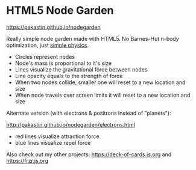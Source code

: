 # HTML5 Node Garden

https://pakastin.github.io/nodegarden

Really simple node garden made with HTML5. No Barnes-Hut n-body optimization, just [simple physics](https://github.com/pakastin/nodegarden/blob/master/scripts/index.js#L127).

- Circles represent nodes
- Node's mass is proportional to it's size
- Lines visualize the gravitational force between nodes
- Line opacity equals to the strength of force
- When two nodes collide, smaller one will reset to a new location and size
- When node travels over screen limits it will reset to a new location and size

Alternate version (with electrons & positrons instead of "planets"):

http://pakastin.github.io/nodegarden/electrons.html

- red lines visualize attraction force
- blue lines visualize repel force

Also check out my other projects: https://deck-of-cards.js.org and https://frzr.js.org
